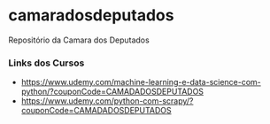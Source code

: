 # camaradosdeputados
Repositório da Camara dos Deputados

### Links dos Cursos

- https://www.udemy.com/machine-learning-e-data-science-com-python/?couponCode=CAMADADOSDEPUTADOS
- https://www.udemy.com/python-com-scrapy/?couponCode=CAMADADOSDEPUTADOS
